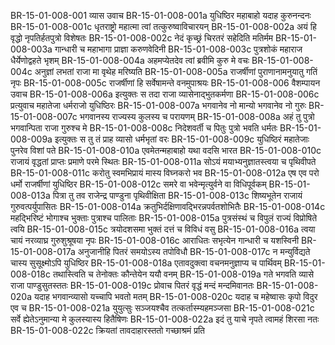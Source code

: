 BR-15-01-008-001	व्यास उवाच
BR-15-01-008-001a	युधिष्ठिर महाबाहो यदाह कुरुनन्दनः
BR-15-01-008-001c	धृतराष्ट्रो महात्मा त्वां तत्कुरुष्वाविचारयन्
BR-15-01-008-002a	अयं हि वृद्धो नृपतिर्हतपुत्रो विशेषतः
BR-15-01-008-002c	नेदं कृच्छ्रं चिरतरं सहेदिति मतिर्मम
BR-15-01-008-003a	गान्धारी च महाभागा प्राज्ञा करुणवेदिनी
BR-15-01-008-003c	पुत्रशोकं महाराज धैर्येणोद्वहते भृशम्
BR-15-01-008-004a	अहमप्येतदेव त्वां ब्रवीमि कुरु मे वचः
BR-15-01-008-004c	अनुज्ञां लभतां राजा मा वृथेह मरिष्यति
BR-15-01-008-005a	राजर्षीणां पुराणानामनुयातु गतिं नृपः
BR-15-01-008-005c	राजर्षीणां हि सर्वेषामन्ते वनमुपाश्रयः
BR-15-01-008-006	वैशम्पायन उवाच
BR-15-01-008-006a	इत्युक्तः स तदा राजा व्यासेनाद्भुतकर्मणा
BR-15-01-008-006c	प्रत्युवाच महातेजा धर्मराजो युधिष्ठिरः
BR-15-01-008-007a	भगवानेव नो मान्यो भगवानेव नो गुरुः
BR-15-01-008-007c	भगवानस्य राज्यस्य कुलस्य च परायणम्
BR-15-01-008-008a	अहं तु पुत्रो भगवान्पिता राजा गुरुश्च मे
BR-15-01-008-008c	निदेशवर्ती च पितुः पुत्रो भवति धर्मतः
BR-15-01-008-009a	इत्युक्तः स तु तं प्राह व्यासो धर्मभृतां वरः
BR-15-01-008-009c	युधिष्ठिरं महातेजाः पुनरेव विशां पते
BR-15-01-008-010a	एवमेतन्महाबाहो यथा वदसि भारत
BR-15-01-008-010c	राजायं वृद्धतां प्राप्तः प्रमाणे परमे स्थितः
BR-15-01-008-011a	सोऽयं मयाभ्यनुज्ञातस्त्वया च पृथिवीपते
BR-15-01-008-011c	करोतु स्वमभिप्रायं मास्य विघ्नकरो भव
BR-15-01-008-012a	एष एव परो धर्मो राजर्षीणां युधिष्ठिर
BR-15-01-008-012c	समरे वा भवेन्मृत्युर्वने वा विधिपूर्वकम्
BR-15-01-008-013a	पित्रा तु तव राजेन्द्र पाण्डुना पृथिवीक्षिता
BR-15-01-008-013c	शिष्यभूतेन राजायं गुरुवत्पर्युपासितः
BR-15-01-008-014a	क्रतुभिर्दक्षिणावद्भिरन्नपर्वतशोभितैः
BR-15-01-008-014c	महद्भिरिष्टं भोगाश्च भुक्ताः पुत्राश्च पालिताः
BR-15-01-008-015a	पुत्रसंस्थं च विपुलं राज्यं विप्रोषिते त्वयि
BR-15-01-008-015c	त्रयोदशसमा भुक्तं दत्तं च विविधं वसु
BR-15-01-008-016a	त्वया चायं नरव्याघ्र गुरुशुश्रूषया नृपः
BR-15-01-008-016c	आराधितः सभृत्येन गान्धारी च यशस्विनी
BR-15-01-008-017a	अनुजानीहि पितरं समयोऽस्य तपोविधौ
BR-15-01-008-017c	न मन्युर्विद्यते चास्य सुसूक्ष्मोऽपि युधिष्ठिर
BR-15-01-008-018a	एतावदुक्त्वा वचनमनुज्ञाप्य च पार्थिवम्
BR-15-01-008-018c	तथास्त्विति च तेनोक्तः कौन्तेयेन ययौ वनम्
BR-15-01-008-019a	गते भगवति व्यासे राजा पाण्डुसुतस्ततः
BR-15-01-008-019c	प्रोवाच पितरं वृद्धं मन्दं मन्दमिवानतः
BR-15-01-008-020a	यदाह भगवान्व्यासो यच्चापि भवतो मतम्
BR-15-01-008-020c	यदाह च महेष्वासः कृपो विदुर एव च
BR-15-01-008-021a	युयुत्सुः सञ्जयश्चैव तत्कर्तास्म्यहमञ्जसा
BR-15-01-008-021c	सर्वे ह्येतेऽनुमान्या मे कुलस्यास्य हितैषिणः
BR-15-01-008-022a	इदं तु याचे नृपते त्वामहं शिरसा नतः
BR-15-01-008-022c	क्रियतां तावदाहारस्ततो गच्छाश्रमं प्रति
